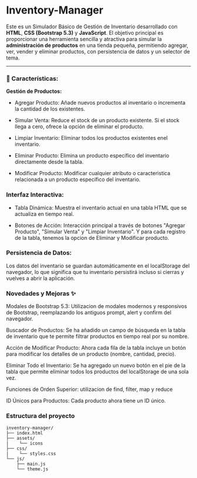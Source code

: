 # Inventory-Manager

Este es un Simulador Básico de Gestión de Inventario desarrollado con **HTML**, **CSS (Bootstrap 5.3)** y **JavaScript**. El objetivo principal es proporcionar una herramienta sencilla y atractiva para simular la **administración de productos** en una tienda pequeña, permitiendo agregar, ver, vender y eliminar productos, con persistencia de datos y un selector de tema.

---

### 🚀 Características:

**Gestión de Productos:**
- Agregar Producto: Añade nuevos productos al inventario o incrementa la cantidad de los existentes.

- Simular Venta: Reduce el stock de un producto existente. Si el stock llega a cero, ofrece la opción de eliminar el producto.

- Limpiar Inventario: Eliminar todos los productos existentes enel inventario.

- Eliminar Producto: Elimina un producto específico del inventario directamente desde la tabla.

- Modificar Producto: Modificar cualquier atributo o caracteristica relacionada a un producto específico del inventario.

### Interfaz Interactiva:
- Tabla Dinámica: Muestra el inventario actual en una tabla HTML que se actualiza en tiempo real.

- Botones de Acción: Interacción principal a través de botones "Agregar Producto", "Simular Venta" y "Limpiar Inventario". Y para cada registro de la tabla, tenemos la opcion de Eliminar y Modificar producto.

### Persistencia de Datos:
Los datos del inventario se guardan automáticamente en el localStorage del navegador, lo que significa que tu inventario persistirá incluso si cierras y vuelves a abrir la aplicación.

### Novedades y Mejoras ✨

Modales de Bootstrap 5.3: Utilizacion de modales modernos y responsivos de Bootstrap, reemplazando los antiguos prompt, alert y confirm del navegador.

Buscador de Productos: Se ha añadido un campo de búsqueda en la tabla de inventario que te permite filtrar productos en tiempo real por su nombre.

Acción de Modificar Producto: Ahora cada fila de la tabla incluye un botón para modificar los detalles de un producto (nombre, cantidad, precio).

Eliminar Todo el Inventario: Se ha agregado un nuevo botón en el pie de la tabla que permite eliminar todos los productos del localStorage de una sola vez.

Funciones de Orden Superior: utilizacion de find, filter, map y reduce

ID Únicos para Productos: Cada producto ahora tiene un ID único.

### Estructura del proyecto

```
inventory-manager/
├── index.html
├── assets/
|    └── icons
├── css/
|    └── styles.css
└── js/
    ├── main.js
    └── theme.js
```